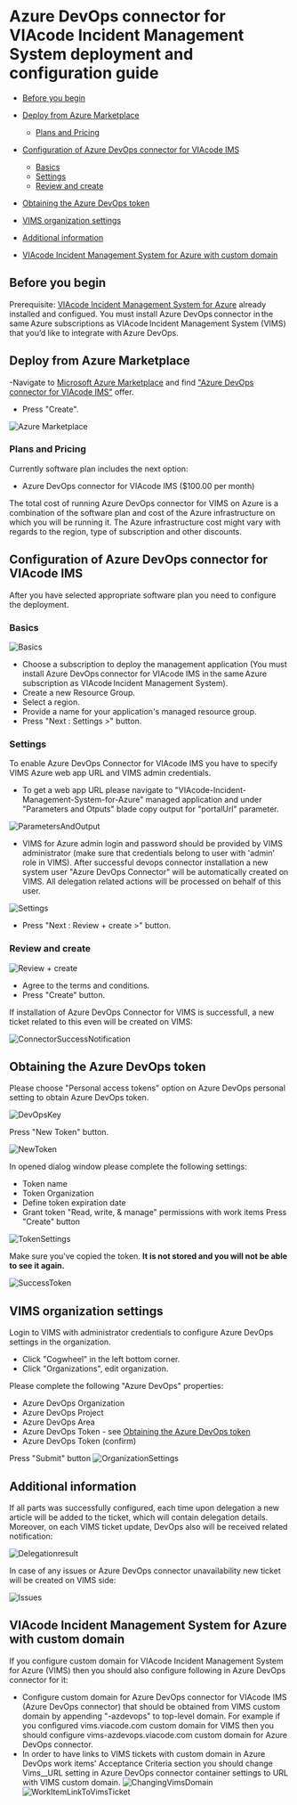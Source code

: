 # Azure DevOps connector for VIAcode Incident Management System deployment and configuration guide
<!-- TOC -->
- [Before you begin](#before-you-begin)
- [Deploy from Azure Marketplace](#deploy-from-azure-marketplace)
  - [Plans and Pricing](#plans-and-pricing)

- [Configuration of Azure DevOps connector for VIAcode IMS](#configuration-of-azure-devops-connector-for-viacode-ims)
  - [Basics](#basics)
  - [Settings](#settings)
  - [Review and create](#review-and-create)

- [Obtaining the Azure DevOps token](#obtaining-the-azure-devops-token)

- [VIMS organization settings](#vims-organization-settings)

- [Additional information](#additional-information)

- [VIAcode Incident Management System for Azure with custom domain](#viacode-incident-management-system-for-azure-with-custom-domain)

<!-- TOC END -->

## Before you begin
Prerequisite: [VIAcode Incident Management System for Azure](https://azuremarketplace.microsoft.com/en-us/marketplace/apps/viacode_consulting-1089577.viacode-itsm-z?tab=Overview) already installed and configued.
You must install Azure DevOps connector in the same Azure subscriptions as VIAcode Incident Management System (VIMS) that you’d like to integrate with Azure DevOps.

## Deploy from Azure Marketplace

-Navigate to [Microsoft Azure Marketplace](https://azuremarketplace.microsoft.com/) and find ["Azure DevOps connector for VIAcode IMS"](https://azuremarketplace.microsoft.com/en-us/marketplace/apps/viacode_consulting-1089577.vims-azuredevops?tab=Overview) offer.
- Press "Create".

![Azure Marketplace](./media/devOpsConnector/marketOffer.png)

### Plans and Pricing

Currently software plan includes the next option:

- Azure DevOps connector for VIAcode IMS ($100.00 per month)

The total cost of running Azure DevOps connector for VIMS on Azure is a combination of the software plan and cost of the Azure infrastructure on which you will be running it. The Azure infrastructure cost might vary with regards to the region, type of subscription and other discounts.

## Configuration of Azure DevOps connector for VIAcode IMS

After you have selected appropriate software plan you need to configure the deployment.

### Basics

![Basics](./media/devOpsConnector/basics.png)

- Choose a subscription to deploy the management application (You must install Azure DevOps connector for VIAcode IMS in the same Azure subscription as VIAcode Incident Management System).
- Create a new Resource Group.
- Select a region.
- Provide a name for your application's managed resource group.
- Press "Next : Settings >" button.

### Settings

To enable Azure DevOps Connector for VIAcode IMS you have to specify VIMS Azure web app URL and VIMS admin credentials.

- To get a web app URL please navigate to "VIAcode-Incident-Management-System-for-Azure" managed application and under "Parameters and Otputs" blade copy output for "portalUrl" parameter.

![ParametersAndOutput](./media/devOpsConnector/paramOutput.png)

- VIMS for Azure admin login and password should be provided by VIMS administrator (make sure that credentials belong to user with 'admin' role in VIMS).
After successful devops connector installation a new system user "Azure DevOps Connector" will be automatically created on VIMS. All delegation related actions will be processed on behalf of this user.

![Settings](./media/devOpsConnector/settings.png)

- Press "Next : Review + create >" button.

### Review and create

![Review + create](./media/devOpsConnector/reviewCreate.png)

- Agree to the terms and conditions.
- Press "Create" button.

If installation of Azure DevOps Connector for VIMS is successfull, a new ticket related to this even will be created on VIMS:

![ConnectorSuccessNotification](./media/devOpsConnector/connectorSuccessNotification.png)

## Obtaining the Azure DevOps token

Please choose "Personal access tokens" option on Azure DevOps personal setting to obtain Azure DevOps token.

![DevOpsKey](./media/devOpsConnector/devOpsKey.png)

Press "New Token" button.

![NewToken](./media/devOpsConnector/newToken.png)

In opened dialog window please complete the following settings:

- Token name
- Token Organization
- Define token expiration date
- Grant token "Read, write, & manage" permissions with work items
Press "Create" button

![TokenSettings](./media/devOpsConnector/tokenSettings.png)

Make sure you've copied the token. **It is not stored and you will not be able to see it again.**

![SuccessToken](./media/devOpsConnector/successToken.png)

## VIMS organization settings

Login to VIMS with administrator credentials to configure Azure DevOps settings in the organization. 

- Click "Cogwheel" in the left bottom corner.
- Click "Organizations", edit organization.

Please complete the following "Azure DevOps" properties:

- Azure DevOps Organization
- Azure DevOps Project
- Azure DevOps Area
- Azure DevOps Token - see [Obtaining the Azure DevOps token](#obtaining-the-azure-devops-token)
- Azure DevOps Token (confirm)

Press "Submit" button
![OrganizationSettings](./media/devOpsConnector/organizationSettings.png)

## Additional information

If all parts was successfully configured, each time upon delegation a new article will be added to the ticket, which will contain delegation details. Moreover, on each VIMS ticket update, DevOps also will be received related notification:

![Delegationresult](./media/devOpsConnector/delegationResult.png)

In case of any issues or Azure DevOps connector unavailability new ticket will be created on VIMS side:

![Issues](./media/devOpsConnector/issues.png)

## VIAcode Incident Management System for Azure with custom domain

If you configure custom domain for VIAcode Incident Management System for Azure (VIMS) then you should also configure following in Azure DevOps connector for it:

- Configure custom domain for Azure DevOps connector for VIAcode IMS (Azure DevOps connector) that should be obtained from VIMS custom domain by appending "-azdevops" to top-level domain.
For example if you configured vims.viacode.com custom domain for VIMS then you should configure vims-azdevops.viacode.com custom domain for Azure DevOps connector.
- In order to have links to VIMS tickets with custom domain in Azure DevOps work items' Acceptance Criteria section you should change Vims__URL setting in Azure DevOps connector container settings to URL with VIMS custom domain.
![ChangingVimsDomain](./media/devOpsConnector/changingVimsDomain.png)
![WorkItemLinkToVimsTicket](./media/devOpsConnector/workItemLinkToVimsTicket.png)

